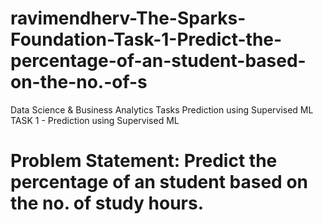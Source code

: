 # ravimendherv-The-Sparks-Foundation-Task-1-Predict-the-percentage-of-an-student-based-on-the-no.-of-s

Data Science & Business Analytics Tasks
Prediction using Supervised ML
TASK 1 - Prediction using Supervised ML
# Problem Statement: Predict the percentage of an student based on the no. of study hours.

